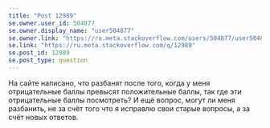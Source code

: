 ```yaml
---
title: "Post 12989"
se.owner.user_id: 504877
se.owner.display_name: "user504877"
se.owner.link: "https://ru.meta.stackoverflow.com/users/504877/user504877"
se.link: "https://ru.meta.stackoverflow.com/q/12989"
se.post_id: 12989
se.post_type: question
---
```

<p>На сайте написано, что разбанят после того, когда у меня отрицательные баллы превысят положительные баллы, так где эти отрицательные баллы посмотреть?
И ещё вопрос, могут ли меня разбанить, не за счёт того что я исправлю свои старые вопросы, а за счёт новых ответов.</p>
